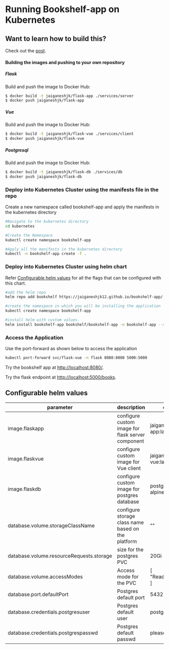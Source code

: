 # Running Bookshelf-app on Kubernetes

## Want to learn how to build this?

Check out the [post](https://testdriven.io/running-flask-on-kubernetes).

#### Building the images and pushing to your own repository
##### Flask

Build and push the image to Docker Hub:

```sh
$ docker build -t jaiganeshjk/flask-app ./services/server
$ docker push jaiganeshjk/flask-app
```

##### Vue

Build and push the image to Docker Hub:

```sh
$ docker build -t jaiganeshjk/flask-vue ./services/client
$ docker push jaiganeshjk/flask-vue
```
##### Postgresql

Build and push the image to Docker Hub:

```sh
$ docker build -t jaiganeshjk/flask-db ./services/db
$ docker push jaiganeshjk/flask-db
```

### Deploy into Kubernetes Cluster using the manifests file in the repo
Create a new namespace called bookshelf-app and apply the manifests in the kubernetes directory
```sh
#Navigate to the kubernetes directory
cd kubernetes

#Create the Namespace
kubectl create namespace bookshelf-app

#Apply all the manifests in the kubernetes directory
kubectl -n bookshelf-app create -f . 
```
### Deploy into Kubernetes Cluster using helm chart
Refer [Configurable helm values](#configurable-helm-values) for all the flags that can be configured with this chart.

```sh
#add the helm repo 
helm repo add bookshelf https://jaiganeshjk12.github.io/bookshelf-app/

#create the namespace in which you will be installing the application
kubectl create namespace bookshelf-app

#install helm with custom values. 
helm install bookshelf-app bookshelf/bookshelf-app -n bookshelf-app --set database.volume.storageClassName=<storageClassName>
```

### Access the Application

Use the port-forward as shown below to access the application 
```sh
kubectl port-forward svc/flask-vue -n flask 8080:8080 5000:5000
```
Try the bookshelf app at [http://localhost:8080/](http://localhost:8080/).

Try the flask endpoint at [http://localhost:5000/books](http://localhost:5000/books).

## Configurable helm values

parameter|description|default
---------|-----------|-------
image.flaskapp|configure custom image for flask server component|jaiganeshjk/flask-app:latest
image.flaskvue|configure custom image for Vue client|jaiganeshjk/flask-vue:latest
image.flaskdb|configure custom image for postgres database|postgres:12.1-alpine
database.volume.storageClassName|configure storage class name based on the platform|""
database.volume.resourceRequests.storage|size for the postgres PVC|20Gi
database.volume.accessModes|Access mode for the PVC|[ "ReadWriteOnce" ]
database.port.defaultPort|Postgres default port|5432
database.credentials.postgresuser|Postgres default user|postgres
database.credentials.postgrespasswd|Postgres default passwd|pleasechangeme
